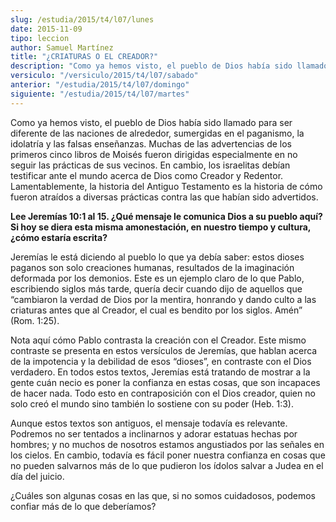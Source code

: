 ```yaml
---
slug: /estudia/2015/t4/l07/lunes
date: 2015-11-09
tipo: leccion
author: Samuel Martínez
title: "¿CRIATURAS O EL CREADOR?"
description: "Como ya hemos visto, el pueblo de Dios había sido llamado para ser diferente de las naciones de alrededor, sumergidas en el paganismo, la idolatría y las falsas enseñanzas. Muchas de las advertencias de los primeros cinco libros de Moisés fueron dirigidas especialmente en no seguir las prácticas de sus vecinos."
versiculo: "/versiculo/2015/t4/l07/sabado"
anterior: "/estudia/2015/t4/l07/domingo"
siguiente: "/estudia/2015/t4/l07/martes"
---
```


Como ya hemos visto, el pueblo de Dios había sido llamado para ser diferente de las naciones de alrededor, sumergidas en el paganismo, la idolatría y las falsas enseñanzas. Muchas de las advertencias de los primeros cinco libros de Moisés fueron dirigidas especialmente en no seguir las prácticas de sus vecinos. En cambio, los israelitas debían testificar ante el mundo acerca de Dios como Creador y Redentor. Lamentablemente, la historia del Antiguo Testamento es la historia de cómo fueron atraídos a diversas prácticas contra las que habían sido advertidos.

**Lee Jeremías 10:1 al 15. ¿Qué mensaje le comunica Dios a su pueblo aquí? Si hoy se diera esta misma amonestación, en nuestro tiempo y cultura, ¿cómo estaría escrita?**

Jeremías le está diciendo al pueblo lo que ya debía saber: estos dioses paganos son solo creaciones humanas, resultados de la imaginación deformada por los demonios. Este es un ejemplo claro de lo que Pablo, escribiendo siglos más tarde, quería decir cuando dijo de aquellos que “cambiaron la verdad de Dios por la mentira, honrando y dando culto a las criaturas antes que al Creador, el cual es bendito por los siglos. Amén” (Rom. 1:25).

Nota aquí cómo Pablo contrasta la creación con el Creador. Este mismo contraste se presenta en estos versículos de Jeremías, que hablan acerca de la impotencia y la debilidad de esos “dioses”, en contraste con el Dios verdadero. En todos estos textos, Jeremías está tratando de mostrar a la gente cuán necio es poner la confianza en estas cosas, que son incapaces de hacer nada. Todo esto en contraposición con el Dios creador, quien no solo creó el mundo sino también lo sostiene con su poder (Heb. 1:3).

Aunque estos textos son antiguos, el mensaje todavía es relevante. Podremos no ser tentados a inclinarnos y adorar estatuas hechas por hombres; y no muchos de nosotros estamos angustiados por las señales en los cielos. En cambio, todavía es fácil poner nuestra confianza en cosas que no pueden salvarnos más de lo que pudieron los ídolos salvar a Judea en el día del juicio.

¿Cuáles son algunas cosas en las que, si no somos cuidadosos, podemos confiar más de lo que deberíamos?
